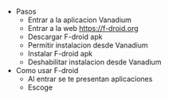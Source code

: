 - Pasos
	- Entrar a la aplicacion Vanadium
	- Entrar a la web https://f-droid.org
	- Descargar F-droid apk
	- Permitir instalacion desde Vanadium
	- Instalar F-droid apk
	- Deshabilitar instalacion desde Vanadium
- Como usar F-droid
	- Al entrar se te presentan aplicaciones
	- Escoge